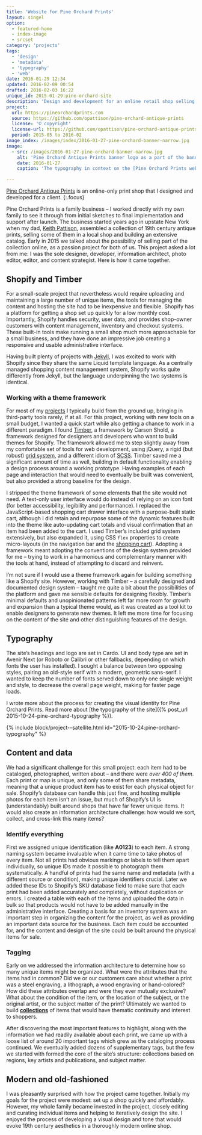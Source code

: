 ```yaml
---
title: 'Website for Pine Orchard Prints'
layout: singel
option:
  - featured-home
  - index-image
  - srcset
category: 'projects'
tags:
  - 'design'
  - 'metadata'
  - 'typography'
  - 'web'
date: 2016-01-29 12:34
updated: 2016-02-09 00:54
drafted: 2016-02-03 16:22
unique_id: 2015-01-29:pine-orchard-site
description: 'Design and development for an online retail shop selling antique prints.'
project:
  url: https://pineorchardprints.com
  source: https://github.com/opattison/pine-orchard-antique-prints
  license: '© copyright'
  license-url: https://github.com/opattison/pine-orchard-antique-prints#credits
  period: 2015-05 to 2016-02
image_index: /images/index/2016-01-27-pine-orchard-banner-narrow.jpg
image:
  - src: /images/2016-01-27-pine-orchard-banner-narrow.jpg
    alt: 'Pine Orchard Antique Prints banner logo as a part of the banner on the shop'
    date: 2016-01-27
    caption: 'The typography in context on the [Pine Orchard Prints website](https://pineorchardprints.com).'

---
```


[Pine Orchard Antique Prints](https://pineorchardprints.com) is an online-only print shop that I designed and developed for a client.
{:.focus}



Pine Orchard Prints is a family business – I worked directly with my own family to see it through from initial sketches to final implementation and support after launch. The business started years ago in upstate New York when my dad, [Keith Pattison](https://pineorchardprints.com/pages/about), assembled a collection of 19th century antique prints, selling some of them in a local shop and building an extensive catalog. Early in 2015 we talked about the possibility of selling part of the collection online, as a passion project for both of us. This project asked a lot from me: I was the sole designer, developer, information architect, photo editor, editor, and content strategist. Here is how it came together.

## Shopify and Timber

For a small-scale project that nevertheless would require uploading and maintaining a large number of unique items, the tools for managing the content and hosting the site had to be inexpensive and flexible. Shopify has a platform for getting a shop set up quickly for a low monthly cost. Importantly, Shopify handles security, user data, and provides shop-owner customers with content management, inventory and checkout systems. These built-in tools make running a small shop much more approachable for a small business, and they have done an impressive job creating a responsive and usable administrative interface.

Having built plenty of projects with [Jekyll](/label/jekyll), I was excited to work with Shopify since they share the same Liquid template language. As a centrally managed shopping content management system, Shopify works quite differently from Jekyll, but the language underpinning the two systems is identical.

### Working with a theme framework

For most of my [projects](/projects/) I typically build from the ground up, bringing in third-party tools rarely, if at all. For this project, working with new tools on a small budget, I wanted a quick start while also getting a chance to work in a different paradigm. I found [Timber](http://shopify.github.io/Timber/), a framework by Carson Shold, a framework designed for designers and developers who want to build themes for Shopify. The framework allowed me to step slightly away from my comfortable set of tools for web development, using jQuery, a rigid (but robust) [grid system](http://shopify.github.io/Timber/#grid), and a different idiom of [SCSS](http://sass-lang.com/). Timber saved me a significant amount of time as well, building in default functionality enabling a design process around a working prototype. Having examples of each page and interaction that would need to eventually be built was convenient, but also provided a strong baseline for the design.

I stripped the theme framework of some elements that the site would not need. A text-only user interface would do instead of relying on an icon font (for better accessibility, legibility and performance). I replaced the JavaScript-based shopping cart drawer interface with a purpose-built static cart, although I did retain and repurpose some of the dynamic features built into the theme like auto-updating cart totals and visual confirmation that an item had been added to the cart. I used Timber’s included grid system extensively, but also expanded it, using CSS `flex` properties to create micro-layouts (in the navigation bar and the [shopping cart](https://pineorchardprints.com/cart)). Adopting a framework meant adopting the conventions of the design system provided for me – trying to work in a harmonious and complementary manner with the tools at hand, instead of attempting to discard and reinvent.

I’m not sure if I would use a theme framework again for building something like a Shopify site. However, working with Timber – a carefully designed and documented design system – taught me quite a bit about the possibilities of the platform and gave me sensible defaults for designing flexibly. Timber’s minimal defaults and unopinionated patterns left far more room for growth and expansion than a typical theme would, as it was created as a tool kit to enable designers to generate new themes. It left me more time for focusing on the content of the site and other distinguishing features of the design.

## Typography

The site’s headings and logo are set in Cardo. UI and body type are set in Avenir Next (or Roboto or Calibri or other fallbacks, depending on which fonts the user has installed). I sought a balance between two opposing styles, pairing an old-style serif with a modern, geometric sans-serif. I wanted to keep the number of fonts served down to only one single weight and style, to decrease the overall page weight, making for faster page loads.

I wrote more about the process for creating the visual identity for Pine Orchard Prints. Read more about [the typography of the site]({% post_url 2015-10-24-pine-orchard-typography %}).

{% include block/project--satellite.html id="2015-10-24:pine-orchard-typography" %}

## Content and data

We had a significant challenge for this small project: each item had to be cataloged, photographed, written about – and there were *over 400 of them*. Each print or map is unique, and only some of them share metadata, meaning that a unique product item has to exist for each physical object for sale. Shopify’s database can handle this just fine, and hosting multiple photos for each item isn’t an issue, but much of Shopify’s UI is (understandably) built around shops that have far fewer unique items. It would also create an information architecture challenge: how would we sort, collect, and cross-link this many items?

### Identify everything

First we assigned unique identification (like **A0123**) to each item. A strong naming system became invaluable when it came time to take photos of every item. Not all prints had obvious markings or labels to tell them apart individually, so unique IDs made it possible to photograph them systematically. A handful of prints had the same name and metadata (with a different source or condition), making unique identifiers crucial. Later we added these IDs to Shopify’s SKU database field to make sure that each print had been added accurately and completely, without duplication or errors. I created a table with each of the items and uploaded the data in bulk so that products would not have to be added manually in the administrative interface. Creating a basis for an inventory system was an important step in organizing the content for the project, as well as providing an important data source for the business. Each item could be accounted for, and the content and design of the site could be built around the physical items for sale.

### Tagging

Early on we addressed the information architecture to determine how so many unique items might be organized. What were the attributes that the items had in common? Did we or our customers care about whether a print was a steel engraving, a lithograph, a wood engraving or hand-colored? How did these attributes overlap and were they ever mutually exclusive? What about the condition of the item, or the location of the subject, or the original artist, or the subject matter of the print? Ultimately we wanted to build **[collections](https://pineorchardprints.com/collections)** of items that would have thematic continuity and interest to shoppers.

After discovering the most important features to highlight, along with the information we had readily available about each print, we came up with a loose list of around 20 important tags which grew as the cataloging process continued. We eventually added dozens of supplementary tags, but the few we started with formed the core of the site’s structure: collections based on regions, key artists and publications, and subject matter.


## Modern and old-fashioned

I was pleasantly surprised with how the project came together. Initially my goals for the project were modest: set up a shop quickly and affordably. However, my whole family became invested in the project, closely editing and curating individual items and helping to iteratively design the site. I enjoyed the process of developing a visual design and tone that would evoke 19th century aesthetics in a thoroughly modern online shop.